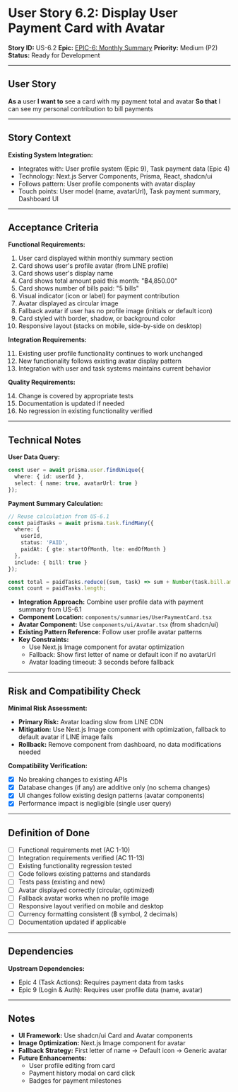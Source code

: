 # User Story 6.2: Display User Payment Card with Avatar

**Story ID:** US-6.2
**Epic:** [EPIC-6: Monthly Summary](epic-6-monthly-summary.md)
**Priority:** Medium (P2)
**Status:** Ready for Development

---

## User Story

**As a** user
**I want to** see a card with my payment total and avatar
**So that** I can see my personal contribution to bill payments

---

## Story Context

**Existing System Integration:**
- Integrates with: User profile system (Epic 9), Task payment data (Epic 4)
- Technology: Next.js Server Components, Prisma, React, shadcn/ui
- Follows pattern: User profile components with avatar display
- Touch points: User model (name, avatarUrl), Task payment summary, Dashboard UI

---

## Acceptance Criteria

**Functional Requirements:**

1. User card displayed within monthly summary section
2. Card shows user's profile avatar (from LINE profile)
3. Card shows user's display name
4. Card shows total amount paid this month: "฿4,850.00"
5. Card shows number of bills paid: "5 bills"
6. Visual indicator (icon or label) for payment contribution
7. Avatar displayed as circular image
8. Fallback avatar if user has no profile image (initials or default icon)
9. Card styled with border, shadow, or background color
10. Responsive layout (stacks on mobile, side-by-side on desktop)

**Integration Requirements:**

11. Existing user profile functionality continues to work unchanged
12. New functionality follows existing avatar display pattern
13. Integration with user and task systems maintains current behavior

**Quality Requirements:**

14. Change is covered by appropriate tests
15. Documentation is updated if needed
16. No regression in existing functionality verified

---

## Technical Notes

**User Data Query:**
```typescript
const user = await prisma.user.findUnique({
  where: { id: userId },
  select: { name: true, avatarUrl: true }
});
```

**Payment Summary Calculation:**
```typescript
// Reuse calculation from US-6.1
const paidTasks = await prisma.task.findMany({
  where: {
    userId,
    status: 'PAID',
    paidAt: { gte: startOfMonth, lte: endOfMonth }
  },
  include: { bill: true }
});

const total = paidTasks.reduce((sum, task) => sum + Number(task.bill.amount), 0);
const count = paidTasks.length;
```

- **Integration Approach:** Combine user profile data with payment summary from US-6.1
- **Component Location:** `components/summaries/UserPaymentCard.tsx`
- **Avatar Component:** Use `components/ui/Avatar.tsx` (from shadcn/ui)
- **Existing Pattern Reference:** Follow user profile avatar patterns
- **Key Constraints:**
  - Use Next.js Image component for avatar optimization
  - Fallback: Show first letter of name or default icon if no avatarUrl
  - Avatar loading timeout: 3 seconds before fallback

---

## Risk and Compatibility Check

**Minimal Risk Assessment:**
- **Primary Risk:** Avatar loading slow from LINE CDN
- **Mitigation:** Use Next.js Image component with optimization, fallback to default avatar if LINE image fails
- **Rollback:** Remove component from dashboard, no data modifications needed

**Compatibility Verification:**
- [x] No breaking changes to existing APIs
- [x] Database changes (if any) are additive only (no schema changes)
- [x] UI changes follow existing design patterns (avatar components)
- [x] Performance impact is negligible (single user query)

---

## Definition of Done

- [ ] Functional requirements met (AC 1-10)
- [ ] Integration requirements verified (AC 11-13)
- [ ] Existing functionality regression tested
- [ ] Code follows existing patterns and standards
- [ ] Tests pass (existing and new)
- [ ] Avatar displayed correctly (circular, optimized)
- [ ] Fallback avatar works when no profile image
- [ ] Responsive layout verified on mobile and desktop
- [ ] Currency formatting consistent (฿ symbol, 2 decimals)
- [ ] Documentation updated if applicable

---

## Dependencies

**Upstream Dependencies:**
- Epic 4 (Task Actions): Requires payment data from tasks
- Epic 9 (Login & Auth): Requires user profile data (name, avatar)

---

## Notes

- **UI Framework:** Use shadcn/ui Card and Avatar components
- **Image Optimization:** Next.js Image component for avatar
- **Fallback Strategy:** First letter of name → Default icon → Generic avatar
- **Future Enhancements:**
  - User profile editing from card
  - Payment history modal on card click
  - Badges for payment milestones
